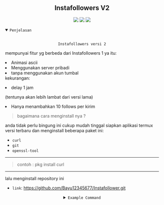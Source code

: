 <h2 align="center">Instafollowers V2</h2>
<p align="center">
<img src="https://img.shields.io/static/v1?label=followers&message=%20&logo=instagram&style=for-the-badge">
<img src="https://img.shields.io/static/v1?label=by+pejuang+kentang&message=%20&logo=nano&style=for-the-badge&color=green">
<img src="https://img.shields.io/static/v1?label=version&message=0.1v&logo=apache&style=plastic&color=green">
</p>

<details open>
    <summary><code>Penjelasan</code></summary>
  <div><br>
<p align="center"><code>Instafollowers versi 2</code></p>

mempunyai fitur yg berbeda dari Instafollowers 1
ya itu:
        <li>Animasi ascii</li>
        <li>Menggunakan server pribadi</li>
        <li>tanpa menggunakan akun tumbal</li>
kekurangan:
<li>delay 1 jam</li><p>(tentunya akan lebih lambat dari versi lama)</p>
<li>Hanya menambahkan 10 follows per kirim</li>
</div></details>

> bagaimana cara menginstall nya ?

anda tidak perlu bingung ini cukup mudah
tinggal siapkan aplikasi termux versi terbaru
dan menginstall beberapa paket ini:

- `curl`
- `git`
- `openssl-tool`
--------------------------
> contoh : pkg install curl
--------------------------

lalu menginstall repository ini
- `link`: https://github.com/Bayu12345677/Instafollower.git

<div align="center">
    <details close><summary><code>Example Command</code></summary>
      <div>

```bash
pkg update
pkg upgrade
pkg install git
pkg install openssl-tool
git clone https://github.com/Bayu12345677/Instafollower.git
cd Instafollower
bash gradle.build
```
<br>
      </div>
    </details>
